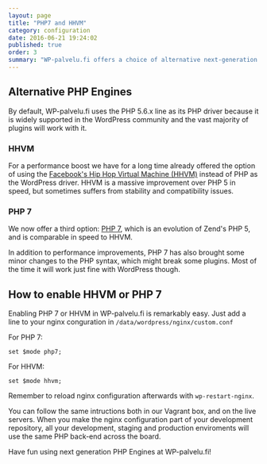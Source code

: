 ```yaml
---
layout: page
title: "PHP7 and HHVM"
category: configuration
date: 2016-06-21 19:24:02
published: true
order: 3
summary: "WP-palvelu.fi offers a choice of alternative next-generation PHP engines, like PHP7 or HHVM to be used with WordPress"
---
```


## Alternative PHP Engines

By default, WP-palvelu.fi uses the PHP 5.6.x line as its PHP driver because it is widely supported in the WordPress community and the vast majority of plugins will work with it.

### HHVM

For a performance boost we have for a long time already offered the option of using the [Facebook's Hip Hop Virtual Machine (HHVM)](http://hhvm.com) instead of PHP as the WordPress driver. HHVM is a massive improvement over PHP 5 in speed, but sometimes suffers from stability and compatibility issues.

### PHP 7
We now offer a third option: [PHP 7](http://www.zend.com/en/resources/php-7), which is an evolution of Zend's PHP 5, and is comparable in speed to HHVM.

In addition to performance improvements, PHP 7 has also brought some minor changes to the PHP syntax, which might break some plugins. Most of the time it will work just fine with WordPress though.

## How to enable HHVM or PHP 7

Enabling PHP 7 or HHVM in WP-palvelu.fi is remarkably easy. Just add a line to your nginx conguration in `/data/wordpress/nginx/custom.conf`

For PHP 7:

```
set $mode php7;
```

For HHVM:

```
set $mode hhvm;
```

Remember to reload nginx configuration afterwards with `wp-restart-nginx`.

You can follow the same intructions both in our Vagrant box, and on the live servers. When you make the nginx configuration part of your development repository, all your development, staging and production enviroments will use the same PHP back-end across the board.

Have fun using next generation PHP Engines at WP-palvelu.fi!
